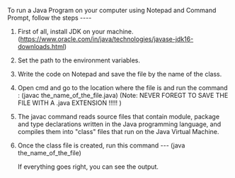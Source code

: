 To run a Java Program on your computer using Notepad and Command Prompt, follow the steps ---- 
1. First of all, install JDK on your machine. 
   (https://www.oracle.com/in/java/technologies/javase-jdk16-downloads.html)
2. Set the path to the environment variables.
3. Write the code on Notepad and save the file by the name of the class.
4. Open cmd and go to the location where the file is and run the command : 
   (javac the_name_of_the_file.java)
   (Note: NEVER FOREGT TO SAVE THE FILE WITH A .java EXTENSION !!!!! )
6. The javac command reads source files that contain module, package and type declarations written in the Java programming language, 
and compiles them into "class" files that run on the Java Virtual Machine. 
5. Once the class file is created, run this command ---
   (java the_name_of_the_file)
   
   If everything goes right, you can see the output. 

